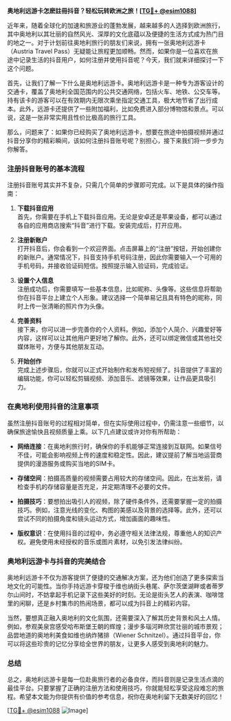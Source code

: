 **奥地利远游卡怎麽註冊抖音？轻松玩转欧洲之旅！[[TG💪+ @esim1088](https://t.me/s/esim1088)]**

近年来，随着全球化的加速和旅游业的蓬勃发展，越来越多的人选择到欧洲旅行，其中奥地利以其壮丽的自然风光、深厚的文化底蕴以及便捷的生活方式成为热门目的地之一。对于计划前往奥地利旅行的朋友们来说，拥有一张奥地利远游卡（Austria Travel Pass）无疑能让旅程更加顺畅。然而，如果你是一位喜欢在旅途中记录生活的抖音用户，如何注册并使用抖音呢？今天，我们就来详细探讨一下这个问题。

首先，让我们了解一下什么是奥地利远游卡。奥地利远游卡是一种专为游客设计的交通卡，覆盖了奥地利全国范围内的公共交通网络，包括火车、地铁、公交车等。持有该卡的游客可以在有效期内无限次乘坐指定交通工具，极大地节省了出行成本。此外，远游卡还提供了一些附加福利，比如免费进入部分博物馆和景点。可以说，这是一张非常实用且性价比极高的旅行工具。

那么，问题来了：如果你已经购买了奥地利远游卡，想要在旅途中拍摄视频并通过抖音分享你的精彩瞬间，该如何注册抖音账号呢？别担心，接下来我们将一步步为你解答。

### 注册抖音账号的基本流程

注册抖音账号其实并不复杂，只需几个简单的步骤即可完成。以下是具体的操作指南：

1. **下载抖音应用**  
   首先，你需要在手机上下载抖音应用。无论是安卓还是苹果设备，都可以通过各自的应用商店搜索“抖音”进行下载。安装完成后，打开应用。

2. **注册新账户**  
   打开抖音后，你会看到一个欢迎界面。点击屏幕上的“注册”按钮，开始创建你的新账户。通常情况下，抖音支持手机号码注册，因此你需要输入一个可用的手机号码，并接收验证码短信。按照提示输入验证码，完成验证。

3. **设置个人信息**  
   注册成功后，你需要填写一些基本信息，比如昵称、头像等。这些信息将帮助你在抖音平台上建立个人形象。建议选择一个简单易记且具有特色的昵称，同时上传一张清晰的照片作为头像。

4. **完善资料**  
   接下来，你可以进一步完善你的个人资料。例如，添加个人简介、兴趣爱好等内容，这样可以让其他用户更好地了解你。此外，还可以绑定微信或其他社交媒体账号，方便与其他朋友互动。

5. **开始创作**  
   完成上述步骤后，你就可以正式开始制作和发布短视频了。抖音提供了丰富的编辑功能，你可以轻松剪辑视频、添加音乐、滤镜等效果，让作品更具吸引力。

### 在奥地利使用抖音的注意事项

虽然注册抖音账号的过程相对简单，但在实际使用过程中，仍需注意一些细节，以确保旅途愉快且视频质量上乘。以下几点建议或许对你有所帮助：

- **网络连接**：在奥地利旅行时，确保你的手机能够正常连接到互联网。如果信号不佳，可能会影响视频上传的速度和稳定性。因此，建议提前了解当地运营商提供的漫游服务或购买当地的SIM卡。

- **存储空间**：拍摄高质量的视频需要占用较大的存储空间。因此，在出发前，请检查手机的存储容量是否充足，并定期清理不必要的文件。

- **拍摄技巧**：要想拍出吸引人的视频，除了硬件条件外，还需要掌握一定的拍摄技巧。例如，注意光线的变化、构图的美感以及背景的选择等。此外，还可以尝试不同的拍摄角度和镜头运动方式，增加画面的趣味性。

- **版权意识**：在使用抖音的过程中，务必遵守相关法律法规，尊重他人的知识产权。避免使用未经授权的音乐或图片素材，以免引发法律纠纷。

### 奥地利远游卡与抖音的完美结合

奥地利远游卡不仅为游客提供了便捷的交通解决方案，还为他们创造了更多探索当地文化的可能性。当你手持远游卡穿梭于维也纳街头巷尾、萨尔茨堡湖畔或者蒂罗尔山间时，不妨拿起手机记录下这些美好的时刻。无论是街头艺人的表演、咖啡馆里的闲聊，还是乡村集市的热闹场景，都可以成为抖音上的精彩内容。

当然，要想真正融入奥地利的文化氛围，还需要深入了解其历史背景和风土人情。例如，参观美泉宫感受哈布斯堡王朝的辉煌；漫步多瑙河畔欣赏壮丽的城市景观；品尝地道的奥地利美食如维也纳炸猪排（Wiener Schnitzel）。通过抖音平台，你可以将这些珍贵的记忆分享给全世界的朋友，让更多人感受到奥地利的魅力。

### 总结

总之，奥地利远游卡是每一位赴奥旅行者的必备良伴，而抖音则是记录生活点滴的最佳平台。只要掌握了正确的注册方法和使用技巧，你就能轻松享受这段难忘的旅程。希望本文能为你提供有价值的参考信息，祝你在奥地利留下无数美好的回忆！

[[TG💪+ @esim1088](https://t.me/s/esim1088) ![Image](https://i.postimg.cc/4NQfJmqS/Snipaste-2025-05-13-00-14-12.png)]